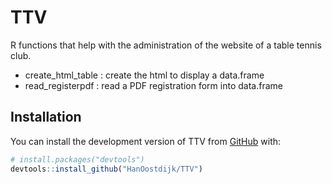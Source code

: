 
<!-- README.md is generated from README.Rmd. Please edit that file -->

# TTV

<!-- badges: start -->
<!-- badges: end -->

R functions that help with the administration of the website of a table
tennis club.

-   create_html_table : create the html to display a data.frame
-   read_registerpdf : read a PDF registration form into data.frame

## Installation

You can install the development version of TTV from
[GitHub](https://github.com/) with:

``` r
# install.packages("devtools")
devtools::install_github("HanOostdijk/TTV")
```
